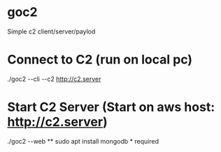 # goc2
Simple c2 client/server/paylod

# Connect to C2 (run on local pc)
./goc2 --cli --c2 http://c2.server 

# Start C2 Server (Start on aws host: http://c2.server)
./goc2 --web
** sudo apt install mongodb * required
